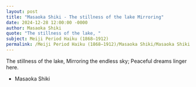 ```yaml
---
layout: post
title: "Masaoka Shiki - The stillness of the lake Mirroring"
date: 2024-12-28 12:00:00 -0000
author: Masaoka Shiki
quote: "The stillness of the lake, "
subject: Meiji Period Haiku (1868–1912)
permalink: /Meiji Period Haiku (1868–1912)/Masaoka Shiki/Masaoka Shiki - The stillness of the lake Mirroring
---
```


The stillness of the lake, 
Mirroring the endless sky; 
Peaceful dreams linger here.

- Masaoka Shiki
